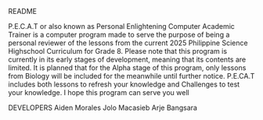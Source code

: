 README

P.E.C.A.T or also known as Personal Enlightening Computer Academic Trainer is a computer program made to serve the purpose of being a personal reviewer of the lessons from the current 2025 Philippine Science Highschool Curriculum for Grade 8. 
Please note that this program is currently in its early stages of development, meaning that its contents are limited.
It is planned that for the Alpha stage of this program, only lessons from Biology will be included for the meanwhile until further notice. 
P.E.CA.T includes both lessons to refresh your knowledge and Challenges to test your knowledge. I hope this program can serve you well

DEVELOPERS
Aiden Morales
Jolo Macasieb
Arje Bangsara
